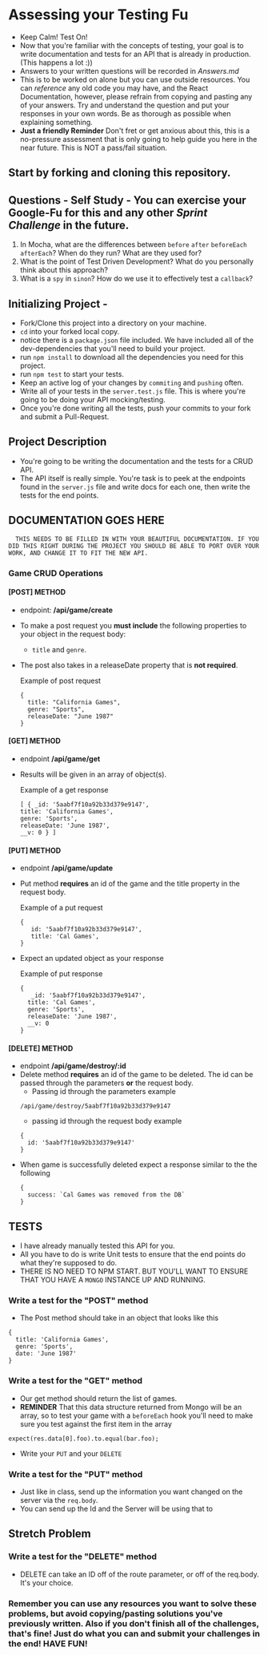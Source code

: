 # Assessing your Testing Fu

* Keep Calm! Test On!
* Now that you're familiar with the concepts of testing, your goal is to write documentation and tests for an API that is already in production. (This happens a lot :))
* Answers to your written questions will be recorded in _Answers.md_
* This is to be worked on alone but you can use outside resources. You can _reference_ any old code you may have, and the React Documentation, however, please refrain from copying and pasting any of your answers. Try and understand the question and put your responses in your own words. Be as thorough as possible when explaining something.
* **Just a friendly Reminder** Don't fret or get anxious about this, this is a no-pressure assessment that is only going to help guide you here in the near future. This is NOT a pass/fail situation.

## Start by forking and cloning this repository.

## Questions - Self Study - You can exercise your Google-Fu for this and any other _Sprint Challenge_ in the future.

1. In Mocha, what are the differences between `before` `after` `beforeEach` `afterEach`? When do they run? What are they used for?
1. What is the point of Test Driven Development? What do you personally think about this approach?
1. What is a `spy` in `sinon`? How do we use it to effectively test a `callback`?

## Initializing Project -

* Fork/Clone this project into a directory on your machine.
* `cd` into your forked local copy.
* notice there is a `package.json` file included. We have included all of the dev-dependencies that you'll need to build your project.
* run `npm install` to download all the dependencies you need for this project.
* run `npm test` to start your tests.
* Keep an active log of your changes by `commiting` and `pushing` often.
* Write all of your tests in the `server.test.js` file. This is where you're going to be doing your API mocking/testing.
* Once you're done writing all the tests, push your commits to your fork and submit a Pull-Request.

## Project Description

* You're going to be writing the documentation and the tests for a CRUD API.
* The API itself is really simple. You're task is to peek at the endpoints found in the `server.js` file and write docs for each one, then write the tests for the end points.

## DOCUMENTATION GOES HERE

```
  THIS NEEDS TO BE FILLED IN WITH YOUR BEAUTIFUL DOCUMENTATION. IF YOU DID THIS RIGHT DURING THE PROJECT YOU SHOULD BE ABLE TO PORT OVER YOUR WORK, AND CHANGE IT TO FIT THE NEW API.
```
### Game CRUD Operations

#### [POST] METHOD 
  * endpoint: **/api/game/create**
  * To make a post request you **must include** the following properties to your object in the request body: 
    *  `title` and `genre`. 
  * The post also takes in a releaseDate property that is **not required**.

    Example of post request
    ```
    {
      title: "California Games",
      genre: "Sports",
      releaseDate: "June 1987"
    }
    ```
#### [GET] METHOD
  * endpoint **/api/game/get**
  * Results will be given in an array of object(s). 

    Example of a get response
    ```
    [ { _id: '5aabf7f10a92b33d379e9147',
    title: 'California Games',
    genre: 'Sports',
    releaseDate: 'June 1987',
    __v: 0 } ]
    ```
#### [PUT] METHOD
  * endpoint **/api/game/update**
  * Put method **requires** an id of the game and the title property in the request body.

    Example of a put request
    ```
    {
       id: '5aabf7f10a92b33d379e9147',
       title: 'Cal Games',
    }
    ```
  * Expect an updated object as your response

    Example of put response 
    ```
    {
       _id: '5aabf7f10a92b33d379e9147',
      title: 'Cal Games',
      genre: 'Sports',
      releaseDate: 'June 1987',
      __v: 0 
    }
    ```
#### [DELETE] METHOD
  * endpoint **/api/game/destroy/:id**
  * Delete method **requires** an id of the game to be deleted. The id can be passed through the parameters **or** the request body.
    * Passing id through the parameters example
    ```
    /api/game/destroy/5aabf7f10a92b33d379e9147
    ```
    * passing id through the request body example
    ``` 
    {
      id: '5aabf7f10a92b33d379e9147'
    } 
    ```
  * When game is successfully deleted expect a response similar to the the following
    ```
    { 
      success: `Cal Games was removed from the DB` 
    }
    ```
## TESTS

* I have already manually tested this API for you.
* All you have to do is write Unit tests to ensure that the end points do what they're supposed to do.
* THERE IS NO NEED TO NPM START. BUT YOU'LL WANT TO ENSURE THAT YOU HAVE A `MONGO` INSTANCE UP AND RUNNING.

### Write a test for the "POST" method

* The Post method should take in an object that looks like this

```
{
  title: 'California Games',
  genre: 'Sports',
  date: 'June 1987'
}
```

### Write a test for the "GET" method

* Our get method should return the list of games.
* **REMINDER** That this data structure returned from Mongo will be an array, so to test your game with a `beforeEach` hook you'll need to make sure you test against the first item in the array

```
expect(res.data[0].foo).to.equal(bar.foo);
```

* Write your `PUT` and your `DELETE`

### Write a test for the "PUT" method

* Just like in class, send up the information you want changed on the server via the `req.body`.
* You can send up the Id and the Server will be using that to

## Stretch Problem

### Write a test for the "DELETE" method

* DELETE can take an ID off of the route parameter, or off of the req.body. It's your choice.

### Remember you can use any resources you want to solve these problems, but avoid copying/pasting solutions you've previously written. Also if you don't finish all of the challenges, that's fine! Just do what you can and submit your challenges in the end! HAVE FUN!
